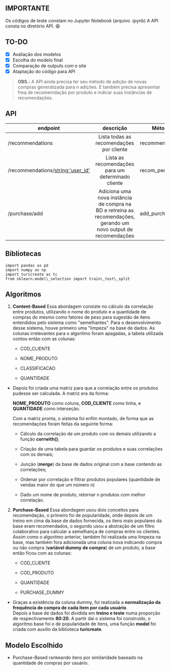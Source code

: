 ## IMPORTANTE
Os códigos de teste constam no Jupyter Notebook (arquivo .ipynb)
A API consta no diretório API. :smile:

## TO-DO 
- [x] Avaliação dos modelos 
- [x] Escolha do modelo final
- [x] Comparação de outputs com o site
- [x] Ataptação do código para API 

> **OBS.:** A API ainda precisa ter seu método de adição de novas compras generalizada para n adições. E também precisa apresentar freq de recomemdação por produto e indicar suas instâncias de recomendações.

## API 
| endpoint                            |                          descrição                           | Método          |
| ----------------------------------- | :----------------------------------------------------------: | --------------- |
| /recommendations                    |           Lista todas as recomendações por cliente           | recommendations |
| /recommendations/<string:'user_id'> |      Lista as recomendações para um determinado cliente      | recom_per_user  |
| /purchase/add                       | Adiciona uma nova instância de compra na BD e retreina as recomendações, gerando um novo output de recomendações | add_purchase    |

## Bibliotecas 
```
import pandas as pd
import numpy as np
import turicreate as tc
from sklearn.model\_selection import train\_test\_split
```
## Algoritmos

1.  **Content-Based**
    Essa abordagem consiste no cálculo da correlação entre produtos, utilizando o nome do produto e a quantidade de compras do mesmo como fatores de peso para sugestão de itens entendidos pelo sistema como \"semelhantes\".
    Para o desenvolvimento desse sistema, houve primeiro uma \"limpeza\" na base de dados. As colunas irrelevantes para o algoritmo foram apagadas, a tabela utilizada contou então com as colunas:
    -   COD\_CLIENTE

    -   NOME\_PRODUTO

    -   CLASSIFICACAO

    -   QUANTIDADE

- Depois foi criada uma matriz para que a correlação entre os produtos pudesse ser calculada. A matriz era da forma:

  **NOME\_PRODUTO** como coluna, **COD\_CLIENTE** como linha, e **QUANTIDADE** como interseção.

  Com a matriz pronta, o sistema foi enfim montado, de forma que as recomendações foram feitas da seguinte forma:

  -   Cálculo da correlação de um produto com os demais utilizando a função **corrwith()**;

  -   Criação de uma tabela para guardar os produtos e suas correlações com os demais;

  -   Junção (**merge**) da base de dados original com a base contendo as correlações;

  -   Ordenar por correlação e filtrar produtos populares (quantidade de vendas maior do que um número n)

  -   Dado um nome de produto, retornar n produtos com melhor correlação.

2.  **Purchase-Based**
    Essa abordagem usou dois conceitos para recomendação, o primeiro foi de popularidade, onde depois de um treino em cima da base de dados fornecida, os itens mais populares da base eram recomendados, o segundo usou a abstração de um filtro colaborativo para calcular a semelhança de compras entre os clientes.
    Assim como o algoritmo anterior, também foi realizada uma limpeza na base, mas também fora adicionada uma coluna nova indicando compra ou não compra (**variável dummy de compra**) de um produto, a base então ficou com as colunas:
    -   COD\_CLIENTE

    -   COD\_PRODUTO

    -   QUANTIDADE

    -   PURCHASE\_DUMMY

- Graças a existência da coluna dummy, foi realizada a **normalização da frequência de compra de cada item por cada usuário**.\
  Depois a base de dados foi dividida em **treino e teste** numa proporção de respectivamente **80:20**.
  A partir daí o sistema foi construído, o algoritmo base foi o de popularidade de itens, uma função **model** foi criada com auxilio da biblioteca **turicreate**.

## Modelo Escolhido 
- Purchase-Based rankeando itens por similaridade baseado na quantidade de compras por usuário.

